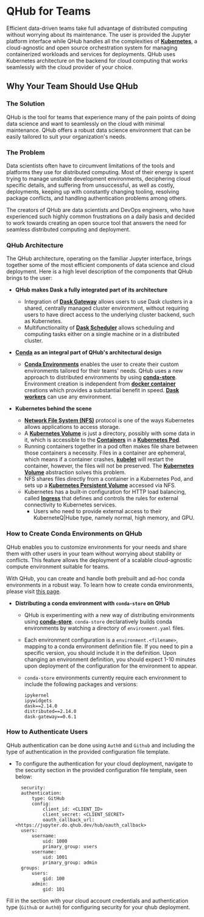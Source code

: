 # QHub for Teams

Efficient data-driven teams take full advantage of distributed computing without worrying about its maintenance. The user is provided the Jupyter platform interface while QHub handles all the complexities of [**Kubernetes**](https://kubernetes.io/docs/home/), a cloud-agnostic and open source orchestration system for managing containerized workloads and services for deployments. QHub uses Kubernetes architecture on the backend for cloud computing that works seamlessly with the cloud provider of your choice.

## Why Your Team Should Use QHub

### The Solution

QHub is the tool for teams that experience many of the pain points of doing data science and want to seamlessly on the cloud with minimal maintenance. QHub offers a robust data science environment that can be easily tailored to suit your organization's needs.


### The Problem

Data scientists often have to circumvent limitations of the tools and platforms they use for distributed computing. Most of their energy is spent trying to manage unstable development environments, deciphering cloud specific details, and suffering from unsuccessful, as well as costly, deployments, keeping up with constantly changing tooling, resolving package conflicts, and handling authentication problems among others.

The creators of QHub are data scientists and DevOps engineers, who have experienced such highly common frustrations on a daily basis and decided to work towards creating an open source tool that answers the need for seamless distributed computing and deployment.


### QHub Architecture

The QHub architecture, operating on the familiar Jupyter interface, brings together some of the most efficient components of data science and cloud deployment. Here is a high level description of the components that QHub brings to the user:

+ **QHub makes Dask a fully integrated part of its architecture**

  + Integration of [**Dask Gateway**](https://gateway.dask.org/) allows users to use Dask clusters in a shared, centrally managed cluster environment, without requiring users to have direct access to the underlying cluster backend, such as Kubernetes.
  + Multifunctionality of [**Dask Scheduler**](https://docs.dask.org/en/latest/scheduler-overview.html) allows scheduling and computing tasks either on a single machine or in a distributed cluster.

+ [**Conda**](https://docs.conda.io/en/latest/) **as an integral part of QHub's architectural design**

  + [**Conda Environments**](https://docs.conda.io/projects/conda/en/latest/user-guide/concepts/environments.html) enables the user to create their custom environments tailored for their teams' needs. QHub uses a new approach to distributed environments by using [**conda-store**](https://github.com/quansight/conda-store). Environment creation is independent from [**docker container**](https://www.docker.com/resources/what-container) creations which provides a substantial benefit in speed. [**Dask workers**](https://distributed.dask.org/en/latest/worker.html) can use any environment.

+ **Kubernetes behind the scene**

  + [**Network File System (NFS)**](https://en.wikipedia.org/wiki/Network_File_System) protocol is one of the ways Kubernetes allows applications to access storage.
  + A [**Kubernetes Volume**](https://kubernetes.io/docs/concepts/storage/volumes/) is just a directory, possibly with some data in it, which is accessible to the [**Containers**](https://kubernetes.io/docs/concepts/containers/) in a [**Kubernetes Pod**](https://kubernetes.io/docs/concepts/workloads/pods/pod/).
  + Running containers together in a pod often makes file share between those containers a necessity. Files in a container are ephemeral, which means if a container crashes, [**kubelet**](https://kubernetes.io/docs/reference/command-line-tools-reference/kubelet/#:~:text=Synopsis,object%20that%20describes%20a%20pod) will restart the container, however, the files will not be preserved. The [**Kubernetes Volume**](https://kubernetes.io/docs/concepts/storage/volumes/#types-of-volumes) abstraction solves this problem.
  + NFS shares files directly from a container in a Kubernetes Pod, and sets up a [**Kubernetes Persistent Volume**](https://kubernetes.io/docs/concepts/storage/persistent-volumes/) accessed via NFS.
  + Kubernetes has a built‑in configuration for HTTP load balancing, called [**Ingress**](https://kubernetes.io/docs/concepts/services-networking/ingress/) that defines and controls the rules for external connectivity to Kubernetes services.
    + Users who need to provide external access to their KuberneteQ|Hube type, namely normal, high memory, and GPU.

### How to Create Conda Environments on QHub

QHub enables you to customize environments for your needs and share them with other users in your team without worrying about stability or conflicts. This feature allows the deployment of a scalable cloud-agnostic compute environment suitable for teams.

With QHub, you can create and handle both prebuilt and ad-hoc conda environments in a robust way. To learn how to create conda environments, please visit [this page](https://docs.conda.io/projects/conda/en/latest/user-guide/tasks/manage-environments.html).

+ **Distributing a conda environment with `conda-store` on QHub**
  + QHub is experimenting with a new way of distributing environments using [**conda-store**](https://github.com/quansight/conda-store). `conda-store` declaratively builds conda environments by watching a directory of `environment.yaml` files.

  + Each environment configuration is a `environment.<filename>`, mapping to a conda environment definition file. If you need to pin a specific version, you should include it in the definition. Upon changing an environment definition, you should expect 1-10 minutes upon deployment of the configuration for the environment to appear.

  + `conda-store` environments currently require each environment to include the following packages and versions:

        ipykernel
        ipywidgets
        dask==2.14.0
        distributed==2.14.0
        dask-gateway==0.6.1

### How to Authenticate Users

QHub authentication can be done using `Auth0` and `Github` and including the type of authentication in the provided configuration file template.

+ To configure the authentication for your cloud deployment, navigate to the security section in the provided configuration file template, seen below:

        security:
        authentication:
            type: GitHub
            config:
                client_id: <CLIENT_ID>
                client_secret: <CLIENT_SECRET>
                oauth_callback_url: <https://jupyter.do.qhub.dev/hub/oauth_callback>
        users:
            username:
                uid: 1000
                primary_group: users
            username:
                uid: 1001
                primary_group: admin
        groups:
            users:
                gid: 100
            admin:
                gid: 101

Fill in the section with your cloud account credentials and authentication type (`Github` or `Auth0`) for configuring security for your qhub deployment.
